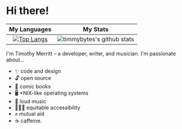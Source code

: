 # Hi there!

My Languages             |  My Stats
:-------------------------:|:-------------------------:
[![Top Langs](https://github-readme-stats.vercel.app/api/top-langs/?username=timmybytes&layout=compact&theme=onedark)](https://github.com/anuraghazra/github-readme-stats)  |  ![timmybytes's github stats](https://github-readme-stats.vercel.app/api?username=timmybytes&show_icons=true&theme=onedark )

I'm Timothy Merritt – a developer, writer, and musician. I'm passionate about...
- ✨ code and design
- 🔓 open source
- 🦸 comic books
- 🖥️ *NIX-like operating systems
- 🎸 loud music
- 🦻🏻🦯 equitable accessibility
- ✊ mutual aid
- ☕ caffeine. 



<!--
**timmybytes/timmybytes** is a ✨ _special_ ✨ repository because its `README.md` (this file) appears on your GitHub profile.
<img src="https://timmybytes.com/img/avatar_eyebrow.png" alt="alt text" min-width="200px" min-height="200px">
Here are some ideas to get you started:

- 🔭 I’m currently working on ...
- 🌱 I’m currently learning ...
- 👯 I’m looking to collaborate on ...
- 🤔 I’m looking for help with ...
- 💬 Ask me about ...
- 📫 How to reach me: ...
- 😄 Pronouns: ...
- ⚡ Fun fact: ...
-->
